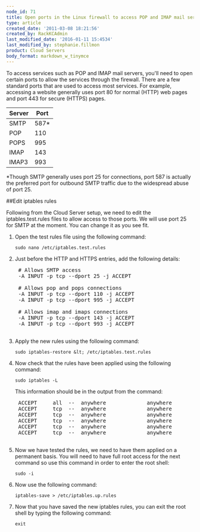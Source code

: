```yaml
---
node_id: 71
title: Open ports in the Linux firewall to access POP and IMAP mail servers
type: article
created_date: '2011-03-08 18:21:56'
created_by: RackKCAdmin
last_modified_date: '2016-01-11 15:4534'
last_modified_by: stephanie.fillmon
product: Cloud Servers
body_format: markdown_w_tinymce
---
```


To access services such as POP and IMAP mail servers, you'll need to open certain ports to allow the services through the firewall.&nbsp;There are a few standard ports that are used to access most services.&nbsp;For example, accessing a website generally uses port 80 for normal (HTTP) web pages and port 443 for secure (HTTPS) pages.

| Server  | Port  |
|----------|-------|
| SMTP   | 587*  |
| POP     | 110   |
| POPS   | 995   |
| IMAP    | 143   |
| IMAP3  | 993   |

*Though SMTP generally uses port 25 for connections, port 587 is actually the preferred port for outbound SMTP traffic due to the widespread abuse of port 25.</p>

##Edit iptables rules

Following from the Cloud Server setup, we need to edit the iptables.test.rules files to allow access to those ports. We will use port 25 for SMTP at the moment. You can change it as you see fit.

1. Open the test rules file using the following command:

    `sudo nano /etc/iptables.test.rules`

2. Just before the HTTP and HTTPS entries, add the following details:

    <pre>
    # Allows SMTP access
    -A INPUT -p tcp --dport 25 -j ACCEPT 
    
    # Allows pop and pops connections 
    -A INPUT -p tcp --dport 110 -j ACCEPT
    -A INPUT -p tcp --dport 995 -j ACCEPT
    
    # Allows imap and imaps connections 
    -A INPUT -p tcp --dport 143 -j ACCEPT
    -A INPUT -p tcp --dport 993 -j ACCEPT
    </pre>

3. Apply the new rules using the following command:

    `sudo iptables-restore &lt; /etc/iptables.test.rules`

4. Now check that the rules have been applied using the following command:

    `sudo iptables -L`

    This information should be in the output from the command:

    <pre>
    ACCEPT     all  --  anywhere             anywhere            state RELATED,ESTABLISHED 
    ACCEPT     tcp  --  anywhere             anywhere            tcp dpt:smtp 
    ACCEPT     tcp  --  anywhere             anywhere            tcp dpt:pop3 
    ACCEPT     tcp  --  anywhere             anywhere            tcp dpt:pop3s 
    ACCEPT     tcp  --  anywhere             anywhere            tcp dpt:imap2 
    ACCEPT     tcp  --  anywhere             anywhere            tcp dpt:imaps
    </pre>

5. Now we have tested the rules, we need to have them applied on a permanent basis. You will need to have full root access for the next command so use this command in order to enter the root shell:

    `sudo -i`

6. Now use the following command:

    `iptables-save > /etc/iptables.up.rules`

7. Now that you have saved the new iptables rules, you can exit the root shell by typing the following command:

    `exit`
